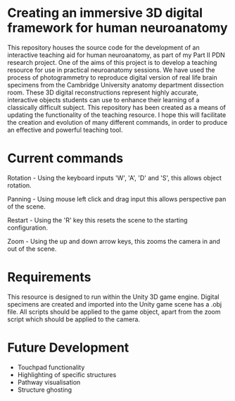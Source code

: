 # Creating an immersive 3D digital framework for human neuroanatomy
This repository houses the source code for the development of an interactive teaching aid for human neuroanatomy, as part of my Part II PDN research project. One of the aims of this project is to develop a teaching resource for use in practical neuroanatomy sessions. We have used the process of photogrammetry to reproduce digital version of real life brain specimens from the Cambridge University anatomy department dissection room. These 3D digital reconstructions represent highly accurate, interactive objects students can use to enhance their learning of a classically difficult subject. This repository has been created as a means of updating the functionality of the teaching resource. I hope this will facilitate the creation and evolution of many different commands, in order to produce an effective and powerful teaching tool. 

# Current commands
Rotation - Using the keyboard inputs 'W', 'A', 'D' and 'S', this allows object rotation. 

Panning - Using mouse left click and drag input this allows perspective pan of the scene. 

Restart - Using the 'R' key this resets the scene to the starting configuration. 

Zoom - Using the up and down arrow keys, this zooms the camera in and out of the scene. 

# Requirements
This resource is designed to run within the Unity 3D game engine. Digital specimens are created and imported into the Unity game scene has a .obj file. All scripts should be applied to the game object, apart from the zoom script which should be applied to the camera. 


# Future Development 
 - Touchpad functionality 
 - Highlighting of specific structures
 - Pathway visualisation
 - Structure ghosting
